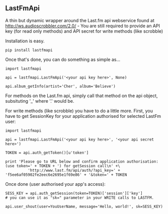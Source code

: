 LastFmApi
---------

A thin but dynamic wrapper around the Last.fm api webservice found at
http://ws.audioscrobbler.com/2.0/ - You are still required to provide an API key (for read only methods) 
and API secret for write methods (like scrobble)

Installation is easy.

    pip install lastfmapi

Once that's done, you can do something as simple as...

    import lastfmapi
    
    api = lastfmapi.LastFmApi('<your api key here>', None)
    
    api.album_getInfo(artist='Cher', album='Believe')

For methods on the Last.fm api, simply call that method on the api object,
subsituting '_' where '.' would be.

For write methods (like scrobble) you have to do a little more.
First, you have to get SessionKey for your application authorised for selected LastFm user:

    import lastfmapi
    
    api = lastfmapi.LastFmApi('<your api key here>', '<your api secret here>')
    
    TOKEN = api.auth_getToken()[u'token']
    
    print 'Please go to URL below and confirm application authorisation: (use token=' + TOKEN + ') for getSession call\n' +\
              'http://www.last.fm/api/auth/?api_key=' + 'f5ee6af05902fe2eec6e2695e1f69e86' + '&token=' + TOKEN

Once done (user authorised your app's access):

    SESS_KEY = api.auth_getSession(token=TOKEN)['session']['key']
    # you can use it as "sk=" parameter in your WRITE calls to LASTFM.
    
    api.user_shout(user=YouUserName, message='Hello, world!', sk=SESS_KEY)

